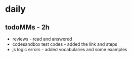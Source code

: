 # daily

## todoMMs - 2h
* reviews - read and answered
* codesandbox test codes - added the link and steps
* js logic errors - added vocabularies and some examples 